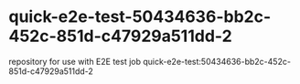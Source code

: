 # quick-e2e-test-50434636-bb2c-452c-851d-c47929a511dd-2
repository for use with E2E test job quick-e2e-test:50434636-bb2c-452c-851d-c47929a511dd-2
